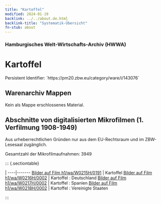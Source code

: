 ```yaml
---
title: "Kartoffel"
modified: 2024-01-19
backlink: ../../about.de.html
backlink-title: "Systematik-Übersicht"
fn-stub: about
---
```


### Hamburgisches Welt-Wirtschafts-Archiv (HWWA)

# Kartoffel

<div class="hint">Persistent Identifier: `https://pm20.zbw.eu/category/ware/i/143076`</div>







## Warenarchiv Mappen





Kein als Mappe erschlossenes Material.



<a id="filmsections" />

## Abschnitte von digitalisierten Mikrofilmen (1. Verfilmung 1908-1949)

<p>Aus urheberrechtlichen Gründen nur aus dem EU-Rechtsraum und im ZBW-Lesesaal zugänglich.</p>


<p>Gesamtzahl der Mikrofilmaufnahmen: 3949</p>





::: {.sectiontable}

 | 
----|-------
<a class="btn" href="https://pm20.zbw.eu/film/h1/wa/W0215H/0191" rel="nofollow">Bilder auf Film h1/wa/W0215H/0191</a> | Kartoffel
<a class="btn" href="https://pm20.zbw.eu/film/h1/wa/W0216H/0002" rel="nofollow">Bilder auf Film h1/wa/W0216H/0002</a> | Kartoffel : Deutschland
<a class="btn" href="https://pm20.zbw.eu/film/h1/wa/W0217H/0002" rel="nofollow">Bilder auf Film h1/wa/W0217H/0002</a> | Kartoffel : Spanien
<a class="btn" href="https://pm20.zbw.eu/film/h1/wa/W0218H/0002" rel="nofollow">Bilder auf Film h1/wa/W0218H/0002</a> | Kartoffel : Vereinigte Staaten


:::
















